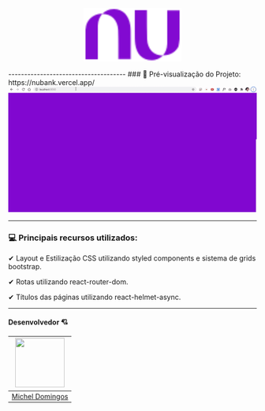 <p align="center">	
  <img src="https://github.com/micheldslive/nubank/blob/nubank/src/assets/images/nu.svg" width="200" alt="Unform" />
</p>	
-------------------------------------
### 👀 Pré-visualização do Projeto: https://nubank.vercel.app/
<img src="https://github.com/micheldslive/nubank/blob/nubank/demo/demo.gif" width="700"   />

-------------------------------------
### 💻 Principais recursos utilizados: 
 ✔  Layout e Estilização CSS utilizando styled components e sistema de grids bootstrap.

 ✔  Rotas utilizando react-router-dom.

 ✔  Títulos das páginas utilizando react-helmet-async.

-------------------------------------
#### Desenvolvedor 💘
| <img src="https://avatars.githubusercontent.com/u/55795597?v=4" width="100" height="100" /> |
| :---:  |
| [Michel Domingos](https://github.com/micheldslive) |